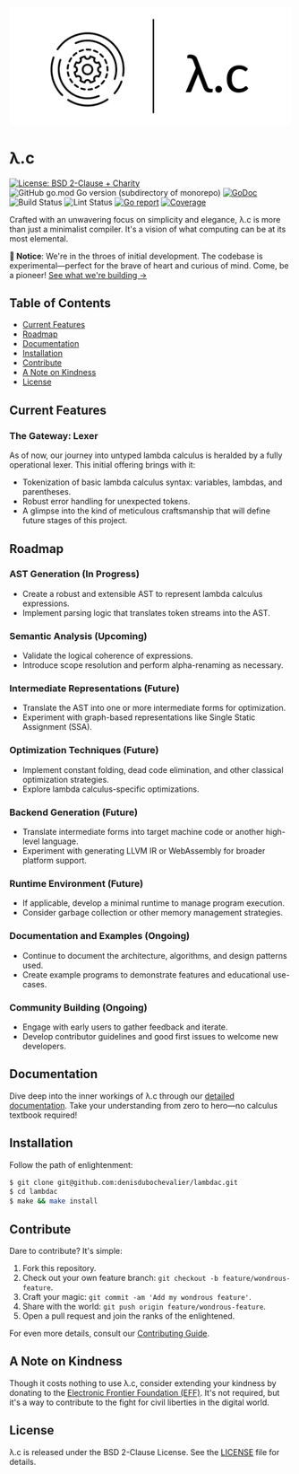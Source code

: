 ![λ.c](/lambdac_logo.png)

# λ.c

[![License: BSD 2-Clause + Charity](https://img.shields.io/badge/License-BSD%202--Clause%20%2B%20Charity-blue)](LICENSE)
![GitHub go.mod Go version (subdirectory of monorepo)](https://img.shields.io/github/go-mod/go-version/denisdubochevalier/lambdac)
[![GoDoc](https://godoc.org/github.com/denisdubochevalier/lambdac?status.svg)](https://pkg.go.dev/github.com/denisdubochevalier/lambdac)
![Build Status](https://github.com/denisdubochevalier/lambdac/actions/workflows/go.yml/badge.svg)
![Lint Status](https://github.com/denisdubochevalier/lambdac/actions/workflows/golangci-lint.yml/badge.svg)
[![Go report](https://goreportcard.com/badge/github.com/denisdubochevalier/lambdac)](https://goreportcard.com/report/github.com/denisdubochevalier/lambdac)
[![Coverage](https://img.shields.io/codecov/c/github/denisdubochevalier/lambdac)](https://codecov.io/gh/denisdubochevalier/lambdac)

Crafted with an unwavering focus on simplicity and elegance, λ.c is more than
just a minimalist compiler. It's a vision of what computing can be at its most
elemental.

**🚨 Notice**: We're in the throes of initial development. The codebase is
experimental—perfect for the brave of heart and curious of mind. Come, be a
pioneer!
[See what we're building →](https://denisdubochevalier.github.io/lambdac/post)

## Table of Contents

- [Current Features](#current-features)
- [Roadmap](#roadmap)
- [Documentation](#documentation)
- [Installation](#installation)
- [Contribute](#contribute)
- [A Note on Kindness](#a-note-on-kindness)
- [License](#license)

## Current Features

### The Gateway: Lexer

As of now, our journey into untyped lambda calculus is heralded by a fully
operational lexer. This initial offering brings with it:

- Tokenization of basic lambda calculus syntax: variables, lambdas, and
  parentheses.
- Robust error handling for unexpected tokens.
- A glimpse into the kind of meticulous craftsmanship that will define future
  stages of this project.

## Roadmap

### AST Generation (In Progress)

- Create a robust and extensible AST to represent lambda calculus expressions.
- Implement parsing logic that translates token streams into the AST.

### Semantic Analysis (Upcoming)

- Validate the logical coherence of expressions.
- Introduce scope resolution and perform alpha-renaming as necessary.

### Intermediate Representations (Future)

- Translate the AST into one or more intermediate forms for optimization.
- Experiment with graph-based representations like Single Static Assignment
  (SSA).

### Optimization Techniques (Future)

- Implement constant folding, dead code elimination, and other classical
  optimization strategies.
- Explore lambda calculus-specific optimizations.

### Backend Generation (Future)

- Translate intermediate forms into target machine code or another high-level
  language.
- Experiment with generating LLVM IR or WebAssembly for broader platform
  support.

### Runtime Environment (Future)

- If applicable, develop a minimal runtime to manage program execution.
- Consider garbage collection or other memory management strategies.

### Documentation and Examples (Ongoing)

- Continue to document the architecture, algorithms, and design patterns used.
- Create example programs to demonstrate features and educational use-cases.

### Community Building (Ongoing)

- Engage with early users to gather feedback and iterate.
- Develop contributor guidelines and good first issues to welcome new
  developers.

## Documentation

Dive deep into the inner workings of λ.c through our
[detailed documentation](https://denisdubochevalier.github.io/lambdac). Take
your understanding from zero to hero—no calculus textbook required!

## Installation

Follow the path of enlightenment:

```sh
$ git clone git@github.com:denisdubochevalier/lambdac.git
$ cd lambdac
$ make && make install
```

## Contribute

Dare to contribute? It's simple:

1. Fork this repository.
2. Check out your own feature branch:
   `git checkout -b feature/wondrous-feature`.
3. Craft your magic: `git commit -am 'Add my wondrous feature'`.
4. Share with the world: `git push origin feature/wondrous-feature`.
5. Open a pull request and join the ranks of the enlightened.

For even more details, consult our [Contributing Guide](/CONTRIBUTING.md).

## A Note on Kindness

Though it costs nothing to use λ.c, consider extending your kindness by donating
to the [Electronic Frontier Foundation (EFF)](https://www.eff.org). It's not
required, but it's a way to contribute to the fight for civil liberties in the
digital world.

## License

λ.c is released under the BSD 2-Clause License. See the [LICENSE](/LICENSE) file
for details.
